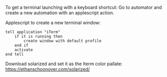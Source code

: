 To get a terminal launching with a keyboard shortcut:
Go to automator and create a new automation with an applescript action.

Applescript to create a new terminal window:
```
tell application "iTerm"
	if it is running then
		create window with default profile
	end if
	activate
end tell
```


Download solarized and set it as the Iterm color pallate:
https://ethanschoonover.com/solarized/


